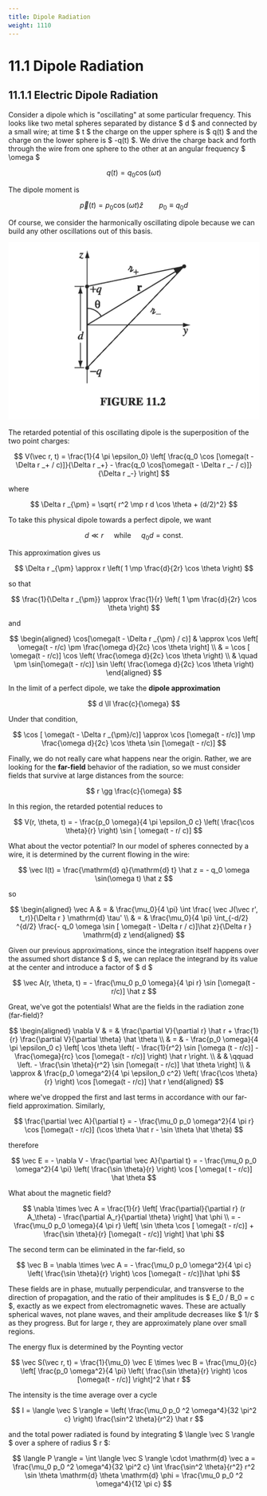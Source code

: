 ```yaml
---
title: Dipole Radiation
weight: 1110
---
```


# 11.1 Dipole Radiation

## 11.1.1 Electric Dipole Radiation

Consider a dipole which is "oscillating" at some particular frequency. This looks like two metal spheres separated by distance $ d $ and connected by a small wire; at time $ t $ the charge on the upper sphere is $ q(t) $ and the charge on the lower sphere is $ -q(t) $. We drive the charge back and forth through the wire from one sphere to the other at an angular frequency $ \omega $ 


$$
q(t) = q_0 \cos (\omega t)
$$


The dipole moment is

$$
\vec p(t) = p_0 \cos (\omega t) \hat z \qquad p_0 \equiv q_0 d
$$


Of course, we consider the harmonically oscillating dipole because we can build any other oscillations out of this basis.

![Figure 11.2](../img/11.2.png)

The retarded potential of this oscillating dipole is the superposition of the two point charges:


$$
V(\vec r, t) = \frac{1}{4 \pi \epsilon_0} \left[ \frac{q_0 \cos [\omega(t - \Delta r _+ / c)]}{\Delta r _+} - \frac{q_0 \cos[\omega(t - \Delta r _- / c)]}{\Delta r _-} \right]
$$


where


$$
\Delta r _{\pm} = \sqrt{ r^2 \mp r d \cos \theta + (d/2)^2}
$$


To take this physical dipole towards a perfect dipole, we want


$$
d \ll r \quad \text{ while } \quad q_0 d = \text{const.}
$$


This approximation gives us

$$
\Delta r _{\pm} \approx r \left( 1 \mp \frac{d}{2r} \cos \theta \right)
$$


so that

$$
\frac{1}{\Delta r _{\pm}} \approx \frac{1}{r} \left( 1 \pm \frac{d}{2r} \cos \theta \right)
$$


and


$$
\begin{aligned}
\cos[\omega(t - \Delta r _{\pm} / c)] & \approx \cos \left[ \omega(t - r/c) \pm \frac{\omega d}{2c} \cos \theta \right] \\
& = \cos [ \omega(t - r/c)] \cos \left( \frac{\omega d}{2c} \cos \theta \right) \\
& \quad \pm \sin[\omega(t - r/c)] \sin \left( \frac{\omega d}{2c} \cos \theta \right)
\end{aligned}
$$


In the limit of a perfect dipole, we take the __dipole approximation__


$$
d \ll \frac{c}{\omega}
$$


Under that condition, 

$$
\cos [ \omega(t - \Delta r _{\pm}/c)] \approx \cos [\omega(t - r/c)] \mp \frac{\omega d}{2c} \cos \theta \sin [\omega(t - r/c)]
$$


Finally, we do not really care what happens near the origin. Rather, we are looking for the __far-field__ behavior of the radiation, so we must consider fields that survive at large distances from the source:


$$
r \gg \frac{c}{\omega}
$$


In this region, the retarded potential reduces to


$$
V(r, \theta, t) = - \frac{p_0 \omega}{4 \pi \epsilon_0 c} \left( \frac{\cos \theta}{r} \right) \sin [ \omega(t - r/ c)]
$$


What about the vector potential? In our model of spheres connected by a wire, it is determined by the current flowing in the wire:


$$
\vec I(t) = \frac{\mathrm{d} q}{\mathrm{d} t} \hat z = - q_0 \omega \sin(\omega t) \hat z
$$


so


$$
\begin{aligned}
\vec A & = & \frac{\mu_0}{4 \pi} \int \frac{ \vec J(\vec r', t_r)}{\Delta r } \mathrm{d} \tau' \\
& = & \frac{\mu_0}{4 \pi} \int_{-d/2} ^{d/2} \frac{- q_0 \omega \sin [ \omega(t - \Delta r  / c)]\hat z}{\Delta r } \mathrm{d} z
\end{aligned}
$$


Given our previous approximations, since the integration itself happens over the assumed short distance $ d $, we can replace the integrand by its value at the center and introduce a factor of $ d $ 


$$
\vec A(r, \theta, t) = - \frac{\mu_0 p_0 \omega}{4 \pi r} \sin [\omega(t - r/c)] \hat z
$$


Great, we've got the potentials! What are the fields in the radiation zone (far-field)?


$$
\begin{aligned}
\nabla  V & = & \frac{\partial V}{\partial r} \hat r + \frac{1}{r} \frac{\partial V}{\partial \theta} \hat \theta \\
& = & - \frac{p_0 \omega}{4 \pi \epsilon_0 c} \left[ \cos \theta \left( - \frac{1}{r^2} \sin [\omega (t - r/c)] - \frac{\omega}{rc} \cos [\omega(t - r/c)] \right) \hat r  \right. 
\\
& & \qquad \left. - \frac{\sin \theta}{r^2} \sin [\omega(t - r/c)] \hat \theta \right] \\
& \approx & \frac{p_0 \omega^2}{4 \pi \epsilon_0 c^2} \left( \frac{\cos \theta}{r} \right) \cos [\omega(t - r/c)] \hat r
\end{aligned}
$$


where we've dropped the first and last terms in accordance with our far-field approximation. Similarly,


$$
\frac{\partial \vec A}{\partial t} = - \frac{\mu_0 p_0 \omega^2}{4 \pi r} \cos [\omega(t - r/c)] (\cos \theta \hat r - \sin \theta \hat \theta)
$$


therefore


$$
\vec E = - \nabla  V - \frac{\partial \vec A}{\partial t} = - \frac{\mu_0 p_0 \omega^2}{4 \pi} \left( \frac{\sin \theta}{r} \right) \cos [ \omega( t - r/c)] \hat \theta
$$


What about the magnetic field?


$$
\nabla \times  \vec A = \frac{1}{r} \left[ \frac{\partial}{\partial r} (r A_\theta) - \frac{\partial A_r}{\partial \theta} \right] \hat \phi \\
= - \frac{\mu_0 p_0 \omega}{4 \pi r} \left[ \sin \theta \cos [ \omega(t - r/c)] + \frac{\sin \theta}{r} [\omega(t - r/c)] \right] \hat \phi
$$


The second term can be eliminated in the far-field, so

$$
\vec B = \nabla \times  \vec A = - \frac{\mu_0 p_0 \omega^2}{4 \pi c} \left( \frac{\sin \theta}{r} \right) \cos [\omega(t - r/c)]\hat \phi
$$


These fields are in phase, mutually perpendicular, and transverse to the direction of propagation, and the ratio of their amplitudes is $ E_0 / B_0 = c $, exactly as we expect from electromagnetic waves. These are actually spherical waves, not plane waves, and their amplitude decreases like $ 1/r $ as they progress. But for large r, they are approximately plane over small regions.

The energy flux is determined by the Poynting vector


$$
\vec S(\vec r, t) = \frac{1}{\mu_0} \vec E \times \vec B = \frac{\mu_0}{c} \left[ \frac{p_0 \omega^2}{4 \pi} \left( \frac{\sin \theta}{r} \right) \cos [\omega(t - r/c)] \right]^2 \hat r
$$


The intensity is the time average over a cycle


$$
I = \langle \vec S \rangle = \left( \frac{\mu_0 p_0 ^2 \omega^4}{32 \pi^2 c} \right) \frac{\sin^2 \theta}{r^2} \hat r
$$


and the total power radiated is found by integrating $ \langle \vec S \rangle $ over a sphere of radius $ r $:

$$
\langle P \rangle = \int \langle \vec S \rangle \cdot \mathrm{d} \vec a = \frac{\mu_0 p_0 ^2 \omega^4}{32 \pi^2 c} \int \frac{\sin^2 \theta}{r^2} r^2 \sin \theta \mathrm{d} \theta \mathrm{d} \phi = \frac{\mu_0 p_0 ^2 \omega^4}{12 \pi c} 
$$
